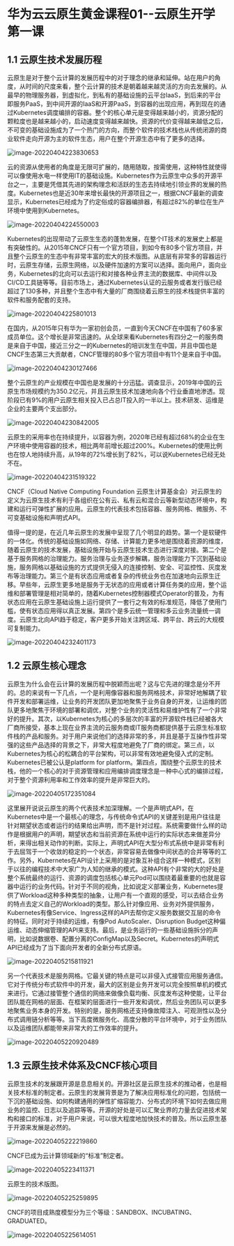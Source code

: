 # 华为云云原生黄金课程01--云原生开学第一课

## 1.1 云原生技术发展历程

云原生是对于整个云计算的发展历程中的对于理念的继承和延伸。站在用户的角度，从时间的尺度来看，整个云计算的技术是朝着越来越灵活的方向去发展的。从最早的物理服务器，到虚拟化，到私有的基础设施的云平台IaaS，到后来的平台即服务PaaS，到中间开源的IaaS和开源PaaS，到容器的出现应用，再到现在的通过Kubernetes调度编排的容器。整个的核心单元是变得越来越小的，资源分配的颗粒度也是越来越小的，启动速度变得越来越快。资源的代价变得越来越低之后，不可变的基础设施成为了一个热门的方向，而整个软件的技术栈也从传统闭源的商业软件走向开源为主的软件生态，用户在整个开源生态中有了更多的选择。

![image-20220404223830653](https://cdn.jsdelivr.net/gh/Somnus711/picx-image-hosting@master/image-20220404223830653.5ifds4tmmlxc.png)

云的资源从使用者的角度是无限可扩展的，随用随取，按需使用，这种特性就使得可以像使用水电一样使用IT的基础设施。Kubernetes作为云原生中众多的开源平台之一，主要是凭借其先进的架构理念和活跃的生态去持续地引领业界的发展的热度。Kubernetes也是近30年来增长最快的开源项目之一，根据CNCF最新的调查显示，Kubernetes已经成为了约定俗成的容器编排器，有超过82%的单位在生产环境中使用到Kubernetes。

![image-20220404224550003](https://cdn.jsdelivr.net/gh/Somnus711/picx-image-hosting@master/image-20220404224550003.7jjwzp83v6kg.png)

Kubernetes的出现带动了云原生生态的蓬勃发展，在整个IT技术的发展史上都是有突破性的。从2015年CNCF只有一个官方项目，到如今有80多个官方项目，并且整个云原生的生态中有非常丰富的宏大的技术版图。从底层有非常多的容器运行时，云原生存储，云原生网络，以及硬件加速的方案可以选择。面向用户，面向业务，Kubernetes的北向可以去运行和对接各种业界主流的数据库、中间件以及CI/CD工具链等等。目前市场上，通过Kubernetes认证的云服务或者发行版已经超过了130多种，并且整个生态中有大量的厂商围绕着云原生的技术栈提供丰富的软件和服务配套的支持。

![image-20220404225801013](https://cdn.jsdelivr.net/gh/Somnus711/picx-image-hosting@master/image-20220404225801013.3fouqnrwfj28.png)

在国内，从2015年只有华为一家初创会员，一直到今天CNCF在中国有了60多家成员单位。这个增长是非常迅速的。从全球来看Kubernetes有四分之一的服务商是来自于中国，接近三分之一的Kubernetes的培训发生在中国，并且中国也是CNCF生态第三大贡献者，CNCF管理的80多个官方项目中有11个是来自于中国。

![image-20220404230127466](https://cdn.jsdelivr.net/gh/Somnus711/picx-image-hosting@master/image-20220404230127466.1hxfild6h6yo.png)

整个云原生的产业规模在中国也是发展的十分迅猛。调查显示，2019年中国的云原生市场规模约为350.2亿元，并且云原生技术加速地向各个行业垂直地渗透。现阶段已有9%的用户云原生相关投入已占总IT投入的一半以上。技术研发、运维是企业的主要两个支出部分。

![image-20220404230842005](https://cdn.jsdelivr.net/gh/Somnus711/picx-image-hosting@master/image-20220404230842005.5gepsfmkge80.png)

云原生的采用率也在持续提升，以容器为例，2020年已经有超过68%的企业在生产环境中使用容器的技术，相比两年前增长超过200%。Kubernetes的使用比例也在惊人地持续升高，从19年的72%增长到了82%，可以说Kubernetes已经无处不在。

![image-20220404231519322](https://cdn.jsdelivr.net/gh/Somnus711/picx-image-hosting@master/image-20220404231519322.5awer7crufsw.png)

CNCF（Cloud Native Computing Foundation 云原生计算基金会）对云原生的定义为云原生技术有利于各组织在公有云、私有云和混合云等新型动态环境中，构建和运行可弹性扩展的应用。云原生的代表技术包括容器、服务网格、微服务、不可变基础设施和声明式API。

值得一提的是，在近几年云原生的发展中呈现了几个明显的趋势。第一个是软硬件的一体化。传统的基础设施如网络、存储、计算能力更多地是围绕着资源的维度，随着云原生的技术发展，基础设施开始与云原生技术生态进行深度对接。第二个是基于服务网格的治理能力。服务治理与业务逐步解耦，服务治理能力下沉到基础设施，服务网格以基础设施的方式提供无侵入的连接控制、安全、可监控性、灰度发布等治理能力。第三个是有状态应用或者复杂的传统业务也在加速地向云原生迁移。早些年，云原生更多地是服务于无状态的应用或者计算任务类的应用，整个运维和部署管理是相对简单的，随着Kubernetes控制器模式Operator的普及，为有状态应用在云原生基础设施上运行提供了一套行之有效的标准规范，降低了使用门槛，使有状态应用得以真正发展。第四个是多云统一管理和多云业务流量统一调度。云原生北向API趋于稳定，客户更多开始关注跨区域、跨平台、跨云的大规模可复制能力。

![image-20220404232401173](https://cdn.jsdelivr.net/gh/Somnus711/picx-image-hosting@master/image-20220404232401173.3hel9q0dttq8.png)

## 1.2 云原生核心理念

云原生为什么会在云计算的发展历程中脱颖而出呢？这与它先进的理念是分不开的。总的来说有一下几点，一个是利用像容器和服务网格技术，非常好地解耦了软件开发和部署运维，让业务的开发团队更加地聚焦于业务自身的开发，让运维的团队更多地聚焦于环境的部署和调优，对整个业务的灵活性和易维护性有了一个非常好的提升。其次，以Kubernetes为核心的多层次的丰富的开源软件栈已经被各大厂商所接受，基本上现在业界主流的云服务商或IT服务商都提供基于云原生标准软件栈的产品和服务。对于用户来说他们的选择非常的多，并且是基于互操作性非常强的这些产品选择的背景之下，非常大程度地避免了厂商的绑定。第三点，以Kubernetes为核心的松耦合的平台架构，可以非常有效地避免侵入式的定制。Kubernetes已被公认是platform for platform。第四点，围绕整个云原生的技术栈，他的一个核心的对于资源管理和应用编排调度理念是一种中心式的编排过程，对于整个资源利用率和工作效率的提升是非常巨大的。

![image-20220405172351084](https://cdn.jsdelivr.net/gh/Somnus711/picx-image-hosting@master/image-20220405172351084.5t5r77ynq48w.png)

这里展开说说云原生的两个代表技术加深理解。一个是声明式API，在Kubernetes中是一个最核心的理念，与传统命令式API的关键差别是用户往往是针对期望状态或者运行的结果给出声明，而不是针对过程。系统需要做什么样的动作是根据用户的声明，期望状态和当前资源在系统中运行的实际状态来做差异分析，来得出相关动作的判断。实际上，声明式API在大型分布式系统中是非常有利于去屈驾于一个收敛的稳定的一个状态，非常容易去做像中间状态的合并等等的工作。另外，Kubernetes在API设计上采用的是对象互补组合这样一种模式，区别于以往的编程技术中大家广为人知的继承的模式。这种API有个非常的大的好处是整个系统最终的运行、资源的调度包括核心单元Pod可以围绕着最重要的也就是容器中运行的业务代码。针对于不同的视角，比如说定义部署业务，Kubernetes提供了Workload这种多种类型的抽象，让用户有一个直观的感受，可以去结合业务的特点去定义自己的Workload的类型。那么针对像应用、业务对外提供服务，Kubernetes有像Service、Ingress这样的API去帮你定义服务数据交互层的命令的特征。同时对于持续的运维，有像Pod AutoScaler、Disruption Budget这种偏运维、动态伸缩管理的API来支持。最后，是业务运行的一些基础设施拆分的声明，比如说数据卷、配置分离的ConfigMap以及Secret。Kubernetes的声明式API已经成为了当下面向开发者的全新分布式原语。

![image-20220405215811921](https://cdn.jsdelivr.net/gh/Somnus711/picx-image-hosting@master/image-20220405215811921.4ofq3m81lt6o.png)

另一个代表技术是服务网格。它最关键的特点是可以非侵入式接管应用服务通信。它对于传统分布式软件中的开发，最大的区别是业务开发可以完全按照单机的模式来进行。它通过接管整个通信的网络来做像负载均衡、灰度发布这种使能，让平台团队能在网格的层面、在框架的层面进行一些开发和调优，然后业务团队可以更多地聚焦业务本身的开发。特别的是，服务网格还支持像故障注入、可观测性以及分布式调用链分析等等。当下高度微服务化、高度分散的平台环境中，对于业务团队以及运维团队都能带来非常大的工作效率的提升。

![image-20220405220920489](https://cdn.jsdelivr.net/gh/Somnus711/picx-image-hosting@master/image-20220405220920489.23mckcdqyk4g.png)

## 1.3 云原生技术体系及CNCF核心项目

云原生技术的发展跟开源是息息相关的。开源社区是云原生技术的推动者，也是相关技术标准的制定者。云原生的发展背景是为了解决应用标准化的问题，包括统一下沉的基础设施、如何构建通用的弹性扩缩容能力、分布式的环境下如何去做应用业务的监控、日志以及追踪等等。开源的好处是可以汇聚业界的力量去促进技术架构和接口的标准，对于用户来说，可以很大程度地加快技术的普及。所以云原生基于开源来发展是必然的。

![image-20220405222219860](https://cdn.jsdelivr.net/gh/Somnus711/picx-image-hosting@master/image-20220405222219860.6z4s8apvxx4w.png)

CNCF已成为云计算领域新的“标准”制定者。

![image-20220405223411371](https://cdn.jsdelivr.net/gh/Somnus711/picx-image-hosting@master/image-20220405223411371.15mxm6diw5hc.png)

云原生的技术版图。

![image-20220405225259895](https://cdn.jsdelivr.net/gh/Somnus711/picx-image-hosting@master/image-20220405225259895.33zfen7nolmo.png)

CNCF的项目成熟度模型分为三个等级：SANDBOX、INCUBATING、GRADUATED。

![image-20220405225614051](https://cdn.jsdelivr.net/gh/Somnus711/picx-image-hosting@master/image-20220405225614051.6b9vrxxjssg0.png)

​	

